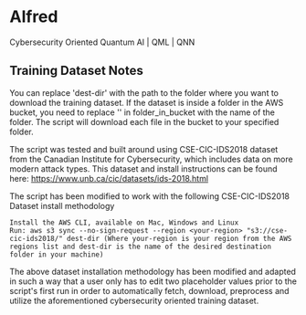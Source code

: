 # Alfred
Cybersecurity Oriented Quantum AI | QML | QNN

## Training Dataset Notes

You can replace 'dest-dir' with the path to the folder where you want to download the training dataset. If the dataset is inside a folder in the AWS bucket, you need to replace '' in folder_in_bucket with the name of the folder. The script will download each file in the bucket to your specified folder.

The script was tested and built around using CSE-CIC-IDS2018 dataset from the Canadian Institute for Cybersecurity, which includes data on more modern attack types. This dataset and install instructions can be found here: https://www.unb.ca/cic/datasets/ids-2018.html

The script has been modified to work with the following CSE-CIC-IDS2018 Dataset install methodology 
```
Install the AWS CLI, available on Mac, Windows and Linux
Run: aws s3 sync --no-sign-request --region <your-region> "s3://cse-cic-ids2018/" dest-dir (Where your-region is your region from the AWS regions list and dest-dir is the name of the desired destination folder in your machine)
```

The above dataset installation methodology has been modified and adapted in such a way that a user only has to edit two placeholder values prior to the script's first run in order to automatically fetch, download, preprocess and utilize the aforementioned cybersecurity oriented training dataset. 
